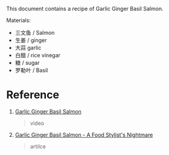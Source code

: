 This document contains a recipe of Garlic Ginger Basil Salmon.


Materials: 

- 三文鱼 / Salmon
- 生姜 / ginger 
- 大蒜 garlic 
- 白醋 / rice vinegar 
- 糖 / sugar
- 罗勒叶 / Basil 

# Reference

1. [Garlic Ginger Basil Salmon](https://www.youtube.com/watch?v=6Bt1gK8U2No&t)
    > video

2. [Garlic Ginger Basil Salmon - A Food Stylist's Nightmare](https://foodwishes.blogspot.com/2008/10/garlic-ginger-basil-salmon-food.html)
    > artilce
